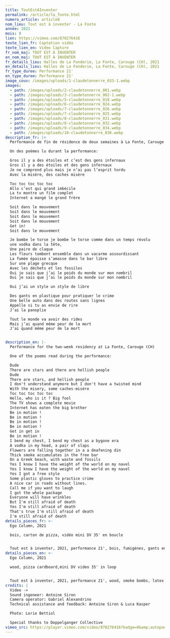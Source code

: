 ```yaml
---
title: ToutEstAInventer
permalink: /article/la_fonte.html
numero_article: article8
nom_lieu: Tout est à inventer - La Fonte
année: 2021
mois: 8
lien: https://vimeo.com/870276416
texte_lien_fr: Captation vidéo
texte_lien_en: Video Capture
fr_nom_maj: TOUT EST À INVENTER
en_nom_maj: TOUT EST À INVENTER
fr_details_lieu: Halles de La Fonderie, La Fonte, Carouge (CH), 2021
en_details_lieu: Halles de La Fonderie, La Fonte, Carouge (CH), 2021
fr_type_duree: Performance 21'
en_type_duree: Performance 21'
image_couv: /images/uploads/1-claudetonnerre_033-1.webp
images:
  - path: /images/uploads/2-claudetonnerre_001.webp
  - path: /images/uploads/3-claudetonnerre_002-1.webp
  - path: /images/uploads/5-claudetonnerre_018.webp
  - path: /images/uploads/6-claudetonnerre_024.webp
  - path: /images/uploads/7-claudetonnerre_026.webp
  - path: /images/uploads/7-claudetonnerre_025.webp
  - path: /images/uploads/8-claudetonnerre_031.webp
  - path: /images/uploads/8-claudetonnerre_032.webp
  - path: /images/uploads/9-claudetonnerre_034.webp
  - path: /images/uploads/10-claudetonnerre_036.webp
description_fr: |+
  Performance de fin de résidence de deux semaines à La Fonte, Carouge (CH)

  Un des poèmes lu durant la performance:

  Gros il y a des étoiles et c’est des gens infernaux
  Gros il y a des étoiles et des gens infernaux
  Je ne comprend plus mais je n’ai pas l’esprit tordu
  Avec la misère, des caches misère

  Toc toc toc toc toc
  Allo c’est qui grand imbécile
  La tv montre un film complet
  Internet a mangé le grand frère

  Soit dans le mouvement 
  Soit dans le mouvement
  Soit dans le mouvement
  Soit dans le mouvement
  Get in!
  Soit dans le mouvement

  Je bombe le torse je bombe le torse comme dans un temps révolu
  une vodka dans la tête,
  Une paire de claque
  Les fleurs tombent ensemble dans un vacarme assourdissant
  La fumée épaisse s’amasse dans le bar libre
  Sur une plage grecque
  Avec les déchets et les fossiles
  Oui je sais que j’ai le poids du monde sur mon nombril
  Oui je sais que j’ai le poids du monde sur mon nombril

  Oui j’ai un style un style de libre

  Des gants en plastique pour pratiquer le crime
  Une belle auto dans des routes sans lignes
  Appelle si tu as envie de rire
  J’ai la panoplie

  Tout le monde va avoir des rides
  Mais j’ai quand même peur de la mort
  J’ai quand même peur de la mort


description_en: |-
  Performance for the two-week residency at La Fonte, Carouge (CH)

  One of the poems read during the performance:

  Dude
  There are stars and there are hellish people
  Dude
  There are stars, and hellish people
  I don't understand anymore but I don't have a twisted mind
  With the misery, some caches-misère
  Toc toc toc toc toc
  Hello, who is it ? Big fool
  The TV shows a complete movie
  Internet has eaten the big brother
  Be in motion !
  Be in motion !
  Be in motion !
  Be in motion !
  Get in get in
  Be in motion !
  I bend my chest, I bend my chest as a bygone era
  A vodka in my head, a pair of slaps
  Flowers are falling together in a a deafening din
  Thick smoke accumulates in the free bar
  On a Greek beach, with waste and fossils
  Yes I know I have the weight of the world on my navel
  Yes I know I have the weight of the world on my navel
  Yes I got a free style
  Some plastic gloves to practice crime
  A nice car in roads without lines.
  Call me if you want to laugh
  I got the whole package
  Everyone will have wrinkles
  But I'm still afraid of death
  Yes I'm still afraid of death
  That's true I'm still afraid of death
  I'm still afraid of death
details_pieces_fr: >-
  Ego Column, 2021

  bois, carton de pizza, vidéo mini DV 35' en boucle


  Tout est à inventer, 2021, performance 21', bois, fumigènes, gants en latex, gants en silicone, tournesols, courgette, microphone, système son, MPC 2500, tuyau en plastique, réservoirs en plastique, bande adhésive, essence, casque en silicone, vélo, bicycle, diable
details_pieces_en: >-
  Ego Column, 2021

  wood, pizza cardboard,mini DV video 35' in loop


  Tout est à inventer, 2021, performance 21', wood, smoke bombs, latex glove, silicone glove, sunflowers, courgette, mic, sound system, MPC 2500, plastic pipe, plastic containers, tape, gasoline, silicone helmet, bike, hand truck
credits: |
  Video ->
  Sound ingeneer: Antoine Siron
  Camera operator: Gabriel Alexandrino
  Technical assistance and feedback: Antoine Siron & Luca Kasper

  Photo: Lorie Bettiol

  Special thanks to Doppelganger Collective
vimeo_src: https://player.vimeo.com/video/870276416?badge=0&amp;autopause=0&amp;player_id=0&amp;app_id=58479
---
```

